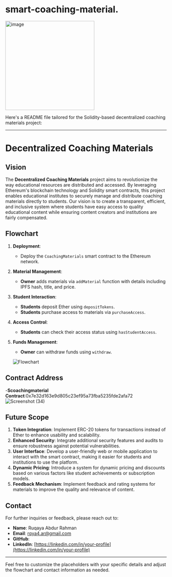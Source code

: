 # smart-coaching-material.
<img width="278" alt="image" src="https://github.com/user-attachments/assets/b33eac24-02c1-4ae7-9fda-4178c3affe78">

Here's a README file tailored for the Solidity-based decentralized coaching materials project:

---

# Decentralized Coaching Materials

## Vision

The **Decentralized Coaching Materials** project aims to revolutionize the way educational resources are distributed and accessed. By leveraging Ethereum's blockchain technology and Solidity smart contracts, this project enables educational institutes to securely manage and distribute coaching materials directly to students. Our vision is to create a transparent, efficient, and inclusive system where students have easy access to quality educational content while ensuring content creators and institutions are fairly compensated.

## Flowchart

1. **Deployment**:
   - Deploy the `CoachingMaterials` smart contract to the Ethereum network.

2. **Material Management**:
   - **Owner** adds materials via `addMaterial` function with details including IPFS hash, title, and price.

3. **Student Interaction**:
   - **Students** deposit Ether using `depositTokens`.
   - **Students** purchase access to materials via `purchaseAccess`.

4. **Access Control**:
   - **Students** can check their access status using `hasStudentAccess`.

5. **Funds Management**:
   - **Owner** can withdraw funds using `withdraw`.

   ![Flowchart](path-to-flowchart-image)

## Contract Address
-**Scoachingmaterial Contract**:0x7e32d163e9d805c23ef95a73fba5235fde2afa72
![Screenshot (34)](https://github.com/user-attachments/assets/778db932-c905-445a-ace6-913ea77166e3)


## Future Scope

1. **Token Integration**: Implement ERC-20 tokens for transactions instead of Ether to enhance usability and scalability.
2. **Enhanced Security**: Integrate additional security features and audits to ensure robustness against potential vulnerabilities.
3. **User Interface**: Develop a user-friendly web or mobile application to interact with the smart contract, making it easier for students and institutions to use the platform.
4. **Dynamic Pricing**: Introduce a system for dynamic pricing and discounts based on various factors like student achievements or subscription models.
5. **Feedback Mechanism**: Implement feedback and rating systems for materials to improve the quality and relevance of content.

## Contact

For further inquiries or feedback, please reach out to:

- **Name**: Ruqaya Abdur Rahman
- **Email**: rqya4.ar@gmail.com
- **GitHub**: 
- **LinkedIn**: [https://linkedin.com/in/your-profile](https://linkedin.com/in/your-profile)

---

Feel free to customize the placeholders with your specific details and adjust the flowchart and contact information as needed.
